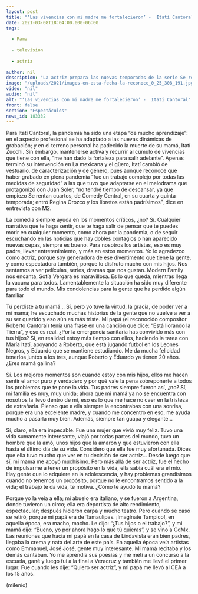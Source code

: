 ```yaml
---
layout: post
title: "‘Las vivencias con mi madre me fortalecieron’ -  Itatí Cantoral"
date: 2021-03-08T18:04:00.000-06:00
tags:
  
  - Fama
  
  - television
  
  - actriz
  
author: nil
description: "La actriz prepara las nuevas temporadas de la serie Se rentan cuartos, que se transmite por Comedy Central, y habla de la experiencia de aprendizaje y dolor que le ha dejado el covid-19, tras perder a su progenitora. "
image: "/uploads/2021/images-en-esta-fecha-la-reconoce_0_25_308_191.jpg"
video: "nil"
audio: "nil"
alt: "‘Las vivencias con mi madre me fortalecieron’ -  Itatí Cantoral"
front: false
section: "Espectáculos"
news_id: 183332
---
```


Para Itatí Cantoral, la pandemia ha sido una etapa “de mucho aprendizaje”: en el aspecto profesional se ha adaptado a las nuevas dinámicas de grabación; y en el terreno personal ha padecido la muerte de su mamá, Itatí Zucchi. Sin embargo, mantenerse activa y recurrir al cúmulo de vivencias que tiene con ella, “me han dado la fortaleza para salir adelante”. Apenas terminó su intervención en La mexicana y el güero, Itatí cambió de vestuario, de caracterización y de género, pues aunque reconoce que haber grabado en plena pandemia “fue un trabajo complejo por todas las medidas de seguridad” a las que tuvo que adaptarse en el melodrama que protagonizó con Juan Soler, “no tendré tiempo de descansar, ya que empiezo Se rentan cuartos, de Comedy Central, en su cuarta y quinta temporada; entró Regina Orozco y los libretos están padrísimos”, dice en entrevista con M2. 

La comedia siempre ayuda en los momentos críticos, ¿no? Sí. Cualquier narrativa que te haga sentir, que te haga salir de pensar que te puedes morir en cualquier momento, como ahora por la pandemia, o de seguir escuchando en las noticias que hay dobles contagios o han aparecido nuevas cepas, siempre es bueno. Para nosotros los artistas, eso es muy padre, llevar entretenimiento, y más en estos momentos. Yo lo agradezco como actriz, porque soy generadora de ese divertimento que tiene la gente, y como espectadora también, porque lo disfruto mucho con mis hijos. Nos sentamos a ver películas, series, dramas que nos gustan. Modern Family nos encanta, Sofía Vergara es maravillosa. Es lo que queda, mientras llega la vacuna para todos. Lamentablemente la situación ha sido muy diferente para todo el mundo. Mis condolencias para la gente que ha perdido algún familiar 

Tú perdiste a tu mamá… Sí, pero yo tuve la virtud, la gracia, de poder ver a mi mamá; he escuchado muchas historias de la gente que no vuelve a ver a su ser querido y eso aún es más triste. Mi papá (el reconocido compositor Roberto Cantoral) tenía una frase en una canción que dice: “Está llorando la Tierra”, y eso es real. ¿Por la emergencia sanitaria has convivido más con tus hijos? Sí, en realidad estoy más tiempo con ellos, haciendo la tarea con María Itatí, apoyando a Roberto, que está jugando futbol en los Leones Negros, y Eduardo que se mantiene estudiando. Me da mucha felicidad tenerlos juntos a los tres, aunque Roberto y Eduardo ya tienen 20 años. ¿Eres mamá gallina? 

Sí. Los mejores momentos son cuando estoy con mis hijos, ellos me hacen sentir el amor puro y verdadero y por qué vale la pena sobreponerte a todos los problemas que te pone la vida. Tus padres siempre fueron así, ¿no? Sí, mi familia es muy, muy unida; ahora que mi mamá ya no se encuentra con nosotros la llevo dentro de mí, eso es lo que me hace no caer en la tristeza de extrañarla. Pienso que a ella siempre la encontrabas con una sonrisa, porque era una excelente madre, y cuando me concentro en eso, me ayuda mucho a pasarla muy bien. Además, siempre tan guapa y elegante… 

Sí, claro, ella era impecable. Fue una mujer que vivió muy feliz. Tuvo una vida sumamente interesante, viajó por todas partes del mundo, tuvo un hombre que la amó, unos hijos que la amaron y que estuvieron con ella hasta el último día de su vida. Considero que ella fue muy afortunada. Dices que ella tuvo mucho que ver en tu decisión de ser actriz… Desde luego que sí, mi mamá me apoyó muchísimo. Pero más allá de ser actriz, fue el hecho de impulsarme a tener un propósito en la vida, ella sabía cuál era el mío. Hay gente que lo adquiere en la adolescencia, y hay problemas grandísimos cuando no tenemos un propósito, porque no le encontramos sentido a la vida; el trabajo te da vida, te motiva. ¿Cómo te ayudó tu mamá? 

Porque yo la veía a ella; mi abuelo era italiano, y se fueron a Argentina, donde tuvieron un circo; ella era deportista de alto rendimiento, espectacular; después hicieron carpa y mucho teatro. Pero cuando se casó se retiró, porque mi papá era de Tamaulipas. ¡Imagínate Tampico!, en aquella época, era macho, macho. Le dijo: “¿Tus hijos o el trabajo?”, y mi mamá dijo: “Bueno, yo por ahora hago lo que tú quieras”, y se vino a CdMx. Las reuniones que hacia mi papá en la casa de Lindavista eran bien padres, llegaba la crema y nata del arte de este país. En aquella época veía artistas como Emmanuel, José José, gente muy interesante. Mi mamá recitaba y los demás cantaban. Yo me aprendía sus poesías y me metí a un concurso a la escuela, gané y luego fui a la final a Veracruz y también me llevé el primer lugar. Fue cuando les dije: “Quiero ser actriz”, y mi papá me llevó al CEA a los 15 años.  

(milenio)